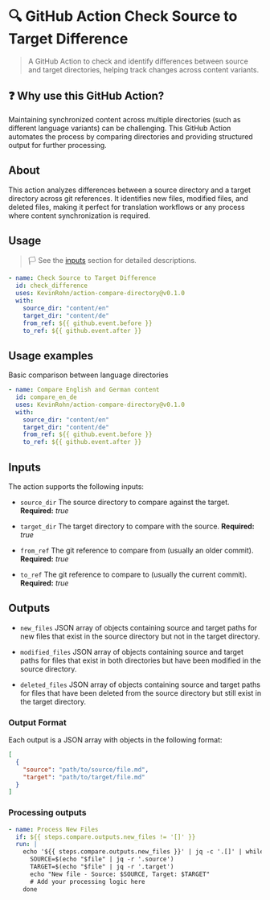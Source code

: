 # :mag: GitHub Action Check Source to Target Difference

> A GitHub Action to check and identify differences between source and target directories, helping track changes across content variants.

## :question: Why use this GitHub Action?

Maintaining synchronized content across multiple directories (such as different language variants) can be challenging.
This GitHub Action automates the process by comparing directories and providing structured output for further processing.

## About

This action analyzes differences between a source directory and a target directory across git references. It identifies new files, modified files, and deleted files, making it perfect for translation workflows or any process where content synchronization is required. 

## Usage

>:white_flag: See the [inputs](#inputs) section for detailed descriptions.

```yaml
- name: Check Source to Target Difference
  id: check_difference
  uses: KevinRohn/action-compare-directory@v0.1.0
  with:
    source_dir: "content/en"
    target_dir: "content/de"
    from_ref: ${{ github.event.before }}
    to_ref: ${{ github.event.after }}
```

## Usage examples

Basic comparison between language directories

```yaml
- name: Compare English and German content
  id: compare_en_de
  uses: KevinRohn/action-compare-directory@v0.1.0
  with:
    source_dir: "content/en"
    target_dir: "content/de"
    from_ref: ${{ github.event.before }}
    to_ref: ${{ github.event.after }}
```

## Inputs

The action supports the following inputs:

- `source_dir`
  The source directory to compare against the target.
  **Required:** *true*

- `target_dir`
  The target directory to compare with the source.
  **Required:** *true*

- `from_ref`
  The git reference to compare from (usually an older commit).
  **Required:** *true*

- `to_ref`
  The git reference to compare to (usually the current commit).
  **Required:** *true*

## Outputs

- `new_files`
  JSON array of objects containing source and target paths for new files that exist in the source directory but not in the target directory.

- `modified_files`
  JSON array of objects containing source and target paths for files that exist in both directories but have been modified in the source directory.

- `deleted_files`
  JSON array of objects containing source and target paths for files that have been deleted from the source directory but still exist in the target directory.

### Output Format

Each output is a JSON array with objects in the following format:

```json
[
  {
    "source": "path/to/source/file.md",
    "target": "path/to/target/file.md"
  }
]
```

### Processing outputs

```yaml
- name: Process New Files
  if: ${{ steps.compare.outputs.new_files != '[]' }}
  run: |
    echo '${{ steps.compare.outputs.new_files }}' | jq -c '.[]' | while read -r file; do
      SOURCE=$(echo "$file" | jq -r '.source')
      TARGET=$(echo "$file" | jq -r '.target')
      echo "New file - Source: $SOURCE, Target: $TARGET"
      # Add your processing logic here
    done
```